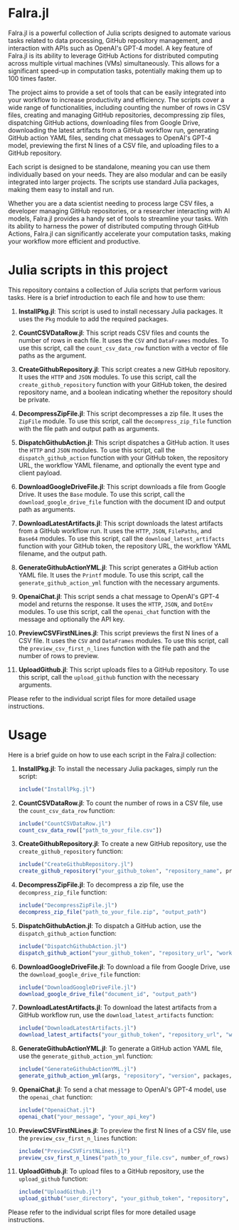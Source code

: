# Falra.jl
Falra.jl is a powerful collection of Julia scripts designed to automate various tasks related to data processing, GitHub repository management, and interaction with APIs such as OpenAI's GPT-4 model. A key feature of Falra.jl is its ability to leverage GitHub Actions for distributed computing across multiple virtual machines (VMs) simultaneously. This allows for a significant speed-up in computation tasks, potentially making them up to 100 times faster.

The project aims to provide a set of tools that can be easily integrated into your workflow to increase productivity and efficiency. The scripts cover a wide range of functionalities, including counting the number of rows in CSV files, creating and managing GitHub repositories, decompressing zip files, dispatching GitHub actions, downloading files from Google Drive, downloading the latest artifacts from a GitHub workflow run, generating GitHub action YAML files, sending chat messages to OpenAI's GPT-4 model, previewing the first N lines of a CSV file, and uploading files to a GitHub repository.

Each script is designed to be standalone, meaning you can use them individually based on your needs. They are also modular and can be easily integrated into larger projects. The scripts use standard Julia packages, making them easy to install and run.

Whether you are a data scientist needing to process large CSV files, a developer managing GitHub repositories, or a researcher interacting with AI models, Falra.jl provides a handy set of tools to streamline your tasks. With its ability to harness the power of distributed computing through GitHub Actions, Falra.jl can significantly accelerate your computation tasks, making your workflow more efficient and productive.

# Julia scripts in this project
This repository contains a collection of Julia scripts that perform various tasks. Here is a brief introduction to each file and how to use them:

1. **InstallPkg.jl**: This script is used to install necessary Julia packages. It uses the `Pkg` module to add the required packages.

2. **CountCSVDataRow.jl**: This script reads CSV files and counts the number of rows in each file. It uses the `CSV` and `DataFrames` modules. To use this script, call the `count_csv_data_row` function with a vector of file paths as the argument.

3. **CreateGithubRepository.jl**: This script creates a new GitHub repository. It uses the `HTTP` and `JSON` modules. To use this script, call the `create_github_repository` function with your GitHub token, the desired repository name, and a boolean indicating whether the repository should be private.

4. **DecompressZipFile.jl**: This script decompresses a zip file. It uses the `ZipFile` module. To use this script, call the `decompress_zip_file` function with the file path and output path as arguments.

5. **DispatchGithubAction.jl**: This script dispatches a GitHub action. It uses the `HTTP` and `JSON` modules. To use this script, call the `dispatch_github_action` function with your GitHub token, the repository URL, the workflow YAML filename, and optionally the event type and client payload.

6. **DownloadGoogleDriveFile.jl**: This script downloads a file from Google Drive. It uses the `Base` module. To use this script, call the `download_google_drive_file` function with the document ID and output path as arguments.

7. **DownloadLatestArtifacts.jl**: This script downloads the latest artifacts from a GitHub workflow run. It uses the `HTTP`, `JSON`, `FilePaths`, and `Base64` modules. To use this script, call the `download_latest_artifacts` function with your GitHub token, the repository URL, the workflow YAML filename, and the output path.

8. **GenerateGithubActionYML.jl**: This script generates a GitHub action YAML file. It uses the `Printf` module. To use this script, call the `generate_github_action_yml` function with the necessary arguments.

9. **OpenaiChat.jl**: This script sends a chat message to OpenAI's GPT-4 model and returns the response. It uses the `HTTP`, `JSON`, and `DotEnv` modules. To use this script, call the `openai_chat` function with the message and optionally the API key.

10. **PreviewCSVFirstNLines.jl**: This script previews the first N lines of a CSV file. It uses the `CSV` and `DataFrames` modules. To use this script, call the `preview_csv_first_n_lines` function with the file path and the number of rows to preview.

11. **UploadGithub.jl**: This script uploads files to a GitHub repository. To use this script, call the `upload_github` function with the necessary arguments.

Please refer to the individual script files for more detailed usage instructions.

# Usage
Here is a brief guide on how to use each script in the Falra.jl collection:

1. **InstallPkg.jl**: To install the necessary Julia packages, simply run the script:
   ```julia
   include("InstallPkg.jl")
   ```

2. **CountCSVDataRow.jl**: To count the number of rows in a CSV file, use the `count_csv_data_row` function:
   ```julia
   include("CountCSVDataRow.jl")
   count_csv_data_row(["path_to_your_file.csv"])
   ```

3. **CreateGithubRepository.jl**: To create a new GitHub repository, use the `create_github_repository` function:
   ```julia
   include("CreateGithubRepository.jl")
   create_github_repository("your_github_token", "repository_name", private=true)
   ```

4. **DecompressZipFile.jl**: To decompress a zip file, use the `decompress_zip_file` function:
   ```julia
   include("DecompressZipFile.jl")
   decompress_zip_file("path_to_your_file.zip", "output_path")
   ```

5. **DispatchGithubAction.jl**: To dispatch a GitHub action, use the `dispatch_github_action` function:
   ```julia
   include("DispatchGithubAction.jl")
   dispatch_github_action("your_github_token", "repository_url", "workflow_yml_filename")
   ```

6. **DownloadGoogleDriveFile.jl**: To download a file from Google Drive, use the `download_google_drive_file` function:
   ```julia
   include("DownloadGoogleDriveFile.jl")
   download_google_drive_file("document_id", "output_path")
   ```

7. **DownloadLatestArtifacts.jl**: To download the latest artifacts from a GitHub workflow run, use the `download_latest_artifacts` function:
   ```julia
   include("DownloadLatestArtifacts.jl")
   download_latest_artifacts("your_github_token", "repository_url", "workflow_yml_filename", "output_path")
   ```

8. **GenerateGithubActionYML.jl**: To generate a GitHub action YAML file, use the `generate_github_action_yml` function:
   ```julia
   include("GenerateGithubActionYML.jl")
   generate_github_action_yml(args, "repository", "version", packages, "path", "script", "arg_name", max_parallel, "user_directory")
   ```

9. **OpenaiChat.jl**: To send a chat message to OpenAI's GPT-4 model, use the `openai_chat` function:
   ```julia
   include("OpenaiChat.jl")
   openai_chat("your_message", "your_api_key")
   ```

10. **PreviewCSVFirstNLines.jl**: To preview the first N lines of a CSV file, use the `preview_csv_first_n_lines` function:
    ```julia
    include("PreviewCSVFirstNLines.jl")
    preview_csv_first_n_lines("path_to_your_file.csv", number_of_rows)
    ```

11. **UploadGithub.jl**: To upload files to a GitHub repository, use the `upload_github` function:
    ```julia
    include("UploadGithub.jl")
    upload_github("user_directory", "your_github_token", "repository", Dict("source_path" => "target_path"), "commit_message", "branch")
    ```

Please refer to the individual script files for more detailed usage instructions.